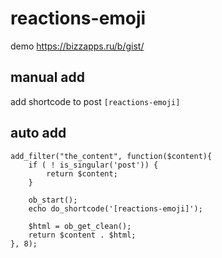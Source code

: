 # reactions-emoji


demo https://bizzapps.ru/b/gist/



## manual add

add shortcode to post `[reactions-emoji]`

## auto add

```
add_filter("the_content", function($content){
    if ( ! is_singular('post')) {
        return $content;
    }

    ob_start();
    echo do_shortcode('[reactions-emoji]');

    $html = ob_get_clean();
    return $content . $html;
}, 8);
```
